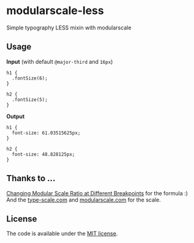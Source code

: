 # modularscale-less
Simple typography LESS mixin with modularscale

<a href=“#usage”></a>
## Usage
**Input** (with default `@major-third` and `16px`)

    h1 {
      .fontSize(6);
    }
    
    h2 {
      .fontSize(5);
    }
    
**Output**

    h1 {
      font-size: 61.03515625px;
    }
    
    h2 {
      font-size: 48.828125px;
    }

<a href=“#thanks”></a>
## Thanks to ...
[Changing Modular Scale Ratio at Different Breakpoints](https://zellwk.com/blog/changing-modular-scale/) for the formula :) And the [type-scale.com](https://type-scale.com/) and [modularscale.com](https://www.modularscale.com) for the scale.

<a href=“#license”></a>
## License
The code is available under the [MIT license](LICENSE).
